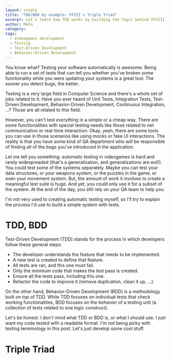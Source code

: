 ```yaml
---
layout: single
title: "TDD/BDD by example: FFVII's Triple Triad"
excerpt: Let's learn how TDD works by building the logic behind FFVIII's Triple Triad card game
author: Meta
category:
tags:
  - Videogames development
  - Testing
  - Test-Driven Development
  - Behavior-Driven Development
---
```


You know what? Testing your software automatically is awesome. Being able to run a set of tests that can tell you whether you've broken some functionality while you were updating your systems is a great tool. The sooner you detect bugs, the better.

Testing is a very large field in Computer Science and there's a whole set of jobs related to it. Have you ever heard of Unit Tests, Integration Tests, Test-Driven Development, Behavior-Driven Development, Continuous Integration, ...? Those are all related to this field.

However, you can't test _everything_ in a simple or a cheap way. There are some functionalities with special testing needs like those related to net communication or real-time interaction. Okay, yeah, there are some tools you can use in those scenarios like using mocks or fake UI interactions. The reality is that you have some kind of QA department who will be responsible of finding all of the bugs you've introduced in the application.

Let me tell you something: automatic testing in videogames is hard and rarely widespreaded (that's a generalization, and generalizations are evil!). You could test some of the systems separately. Maybe you can test your data structures, or your weapons system, or the puzzles in the game, or even your movement system. But, the amount of work it involves to create a meaningful test suite is huge. And yet, you could only use it for a subset of the system. At the end of the day, you still rely on your QA team to help you.

I'm not very used to creating automatic testing myself, so I'll try to explain the process I'd use to build a simple system with tests.

# TDD, BDD

Test-Driven Development (TDD) stands for the process in which developers follow these general steps:

  * The developer understands the feature that needs to be implemented.
  * A new test is created to define that feature.
  * All tests are ran, and this one must fail.
  * Only the minimum code that makes the test pass is created.
  * Ensure all the tests pass, including this one.
  * Refactor the code to improve it (remove duplication, clean it up, ...).

On the other hand, Behavior-Driven Development (BDD) is a methodology built on top of TDD. While TDD focuses on individual tests that check working functionalities, BDD focuses on the _behavior_ of a testing unit (a collection of tests related to one logic construct).

Let's be honest: I don't mind what TDD or BDD is, or what I should use. I just want my code tested with a readable format. I'm not being picky with testing terminology in this post. Let's just develop some cool stuff.

# Triple Triad

